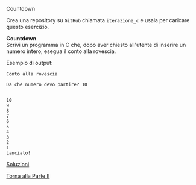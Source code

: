 Countdown



Crea una repository su `GitHub` chiamata `iterazione_c`
e usala per caricare questo esercizio.

**Countdown**<br>
Scrivi un programma in C che, dopo aver chiesto all'utente di inserire un numero
intero, esegua il conto alla rovescia.

Esempio di output:

```
Conto alla rovescia

Da che numero devo partire? 10


10
9
8
7
6
5
4
3
2
1
Lanciato!
```

<a href="https://github.com/FabioZTessitore/laboratorio/tree/master/esercizi/part-ii/while">Soluzioni</a>

<a href="/activities/2">Torna alla Parte II</a>
